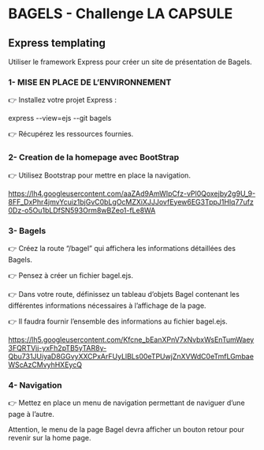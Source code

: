 # BAGELS - Challenge LA CAPSULE
## Express templating
Utiliser le framework Express pour créer un site de présentation de Bagels.


### 1-  MISE EN PLACE DE L’ENVIRONNEMENT

👉 Installez votre projet Express :


express --view=ejs --git bagels


👉 Récupérez les ressources fournies.

### 2-  Creation de la homepage avec BootStrap
👉 Utilisez Bootstrap pour mettre en place la navigation.


https://lh4.googleusercontent.com/aaZAd9AmWIpCfz-vPl0Qoxejby2g9U_9-8FF_DxPhr4jmvYcuiz1bjGvC0bLgOcMZXiXJJJovfEyew6EG3TppJ1Hlq77ufz0Dz-o5Ou1bLDfSN593Orm8wBZeo1-fLe8WA 


### 3-  Bagels

👉 Créez la route “/bagel” qui affichera les informations détaillées des Bagels.

👉 Pensez à créer un fichier bagel.ejs.

👉 Dans votre route, définissez un tableau d’objets Bagel contenant les différentes informations nécessaires à l’affichage de la page.

👉 Il faudra fournir l’ensemble des informations au fichier bagel.ejs.

https://lh5.googleusercontent.com/Kfcne_bEanXPnV7xNvbxWsEnTumWaey3FQRTVjj-yxFh2pTB5yTAR8y-Qbu731JUiyaD8GGvyXXCPxArFUyLlBLs00eTPUwjZnXVWdC0eTmfLGmbaeWScAzCMvyhHXEycQ 

### 4-  Navigation

👉 Mettez  en place un menu de navigation permettant de naviguer d’une page à l’autre.

Attention, le menu de la page Bagel devra afficher un bouton retour pour revenir sur la home page.